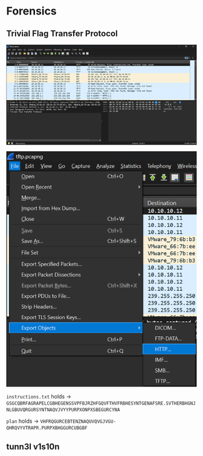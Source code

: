 # Forensics

## Trivial Flag Transfer Protocol

![image](/content/pico_forensics_tftp_1.png)

![image](/content/pico_forensics_tftp_2.png)

`instructions.txt` holds -> `GSGCQBRFAGRAPELCGBHEGENSSVPFBJRZHFGQVFTHVFRBHESYNTGENAFSRE.SVTHERBHGNJNLGBUVQRGURSYNTNAQVJVYYPURPXONPXSBEGURCYNA`

`plan` holds -> `VHFRQGURCEBTENZNAQUVQVGJVGU-QHRQVYVTRAPR.PURPXBHGGURCUBGBF`

## tunn3l v1s10n

